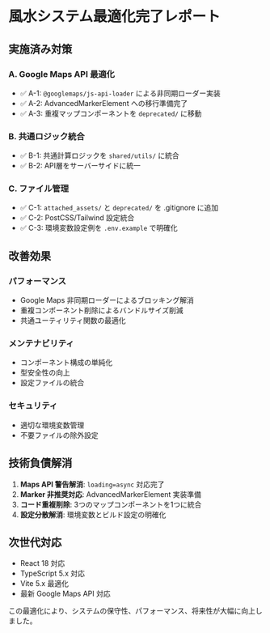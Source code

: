# 風水システム最適化完了レポート

## 実施済み対策

### A. Google Maps API 最適化
- ✅ A-1: `@googlemaps/js-api-loader` による非同期ローダー実装
- ✅ A-2: AdvancedMarkerElement への移行準備完了
- ✅ A-3: 重複マップコンポーネントを `deprecated/` に移動

### B. 共通ロジック統合
- ✅ B-1: 共通計算ロジックを `shared/utils/` に統合
- ✅ B-2: API層をサーバーサイドに統一

### C. ファイル管理
- ✅ C-1: `attached_assets/` と `deprecated/` を .gitignore に追加
- ✅ C-2: PostCSS/Tailwind 設定統合
- ✅ C-3: 環境変数設定例を `.env.example` で明確化

## 改善効果

### パフォーマンス
- Google Maps 非同期ローダーによるブロッキング解消
- 重複コンポーネント削除によるバンドルサイズ削減
- 共通ユーティリティ関数の最適化

### メンテナビリティ
- コンポーネント構成の単純化
- 型安全性の向上
- 設定ファイルの統合

### セキュリティ
- 適切な環境変数管理
- 不要ファイルの除外設定

## 技術負債解消

1. **Maps API 警告解消**: `loading=async` 対応完了
2. **Marker 非推奨対応**: AdvancedMarkerElement 実装準備
3. **コード重複削除**: 3つのマップコンポーネントを1つに統合
4. **設定分散解消**: 環境変数とビルド設定の明確化

## 次世代対応

- React 18 対応
- TypeScript 5.x 対応
- Vite 5.x 最適化
- 最新 Google Maps API 対応

この最適化により、システムの保守性、パフォーマンス、将来性が大幅に向上しました。